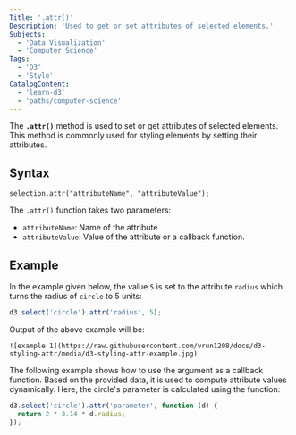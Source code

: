 ```yaml
---
Title: '.attr()'
Description: 'Used to get or set attributes of selected elements.'
Subjects:
  - 'Data Visualization'
  - 'Computer Science'
Tags:
  - 'D3'
  - 'Style'
CatalogContent:
  - 'learn-d3'
  - 'paths/computer-science'
---
```


The **`.attr()`** method is used to set or get attributes of selected elements. This method is commonly used for styling elements by setting their attributes.

## Syntax

```pseudo
selection.attr("attributeName", "attributeValue");
```

The `.attr()` function takes two parameters:

- `attributeName`: Name of the attribute
- `attributeValue`: Value of the attribute or a callback function.

## Example

In the example given below, the value `5` is set to the attribute `radius` which turns the radius of `circle` to 5 units:

```js
d3.select('circle').attr('radius', 5);
```

Output of the above example will be:

```shell
![example 1](https://raw.githubusercontent.com/vrun1208/docs/d3-styling-attr/media/d3-styling-attr-example.jpg)
```

The following example shows how to use the argument as a callback function. Based on the provided data, it is used to compute attribute values dynamically. Here, the circle's parameter is calculated using the function:

```js
d3.select('circle').attr('parameter', function (d) {
  return 2 * 3.14 * d.radius;
});
```
